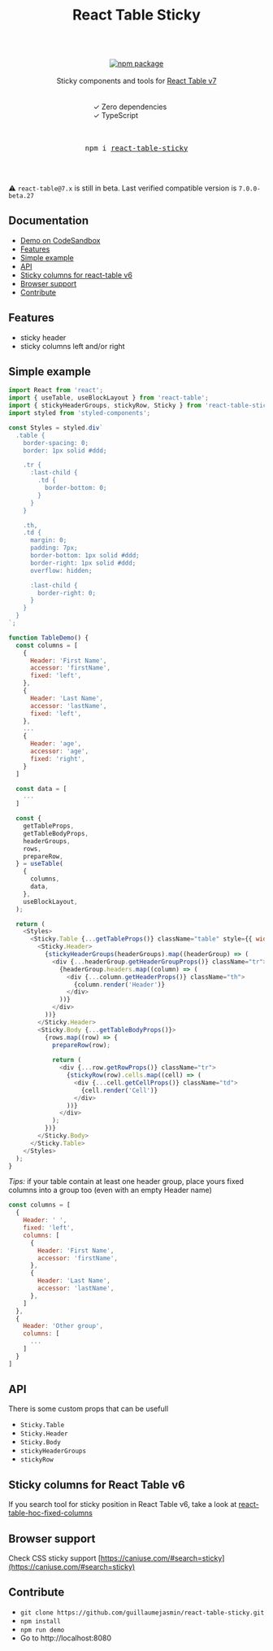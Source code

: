 
<div align="center">
  <h1>
    React Table Sticky
    <br/>
    <br/>
  </h1>
    <br/>
    <a href="https://www.npmjs.com/package/react-table-sticky">
      <img src="https://img.shields.io/npm/v/react-table-sticky.svg" alt="npm package" />
    </a>
    <br/>
    <br/>
    Sticky components and tools for <a href="https://github.com/tannerlinsley/react-table">React Table v7</a>
    <br/>
  <br/>
  <br/>
  <div style="width: 170px; text-align: left">
    <div>✓ Zero dependencies</div>
    <div>✓ TypeScript</div>
  </div>
  <br/>
  <br/>
  <pre>npm i <a href="https://www.npmjs.com/package/react-table-sticky">react-table-sticky</a></pre>
  <br/>
  <br/>
</div>

:warning: `react-table@7.x` is still in beta. Last verified compatible version is `7.0.0-beta.27`

## Documentation

* [Demo on CodeSandbox](https://codesandbox.io/s/sweet-cori-gl81g)
* [Features](#features)
* [Simple example](#simple-example)
* [API](#api)
* [Sticky columns for react-table v6](#sticky-columns-for-react-table-v6)
* [Browser support](#browser-support)
* [Contribute](#contribute)

## Features
* sticky header
* sticky columns left and/or right

## Simple example

```js
import React from 'react';
import { useTable, useBlockLayout } from 'react-table';
import { stickyHeaderGroups, stickyRow, Sticky } from 'react-table-sticky';
import styled from 'styled-components';

const Styles = styled.div`
  .table {
    border-spacing: 0;
    border: 1px solid #ddd;

    .tr {
      :last-child {
        .td {
          border-bottom: 0;
        }
      }
    }

    .th,
    .td {
      margin: 0;
      padding: 7px;
      border-bottom: 1px solid #ddd;
      border-right: 1px solid #ddd;
      overflow: hidden;

      :last-child {
        border-right: 0;
      }
    }
  }
`;

function TableDemo() {
  const columns = [
    {
      Header: 'First Name',
      accessor: 'firstName',
      fixed: 'left',
    },
    {
      Header: 'Last Name',
      accessor: 'lastName',
      fixed: 'left',
    },
    ...
    {
      Header: 'age',
      accessor: 'age',
      fixed: 'right',
    }
  ]

  const data = [
    ...
  ]

  const {
    getTableProps,
    getTableBodyProps,
    headerGroups,
    rows,
    prepareRow,
  } = useTable(
    {
      columns,
      data,
    },
    useBlockLayout,
  );

  return (
    <Styles>
      <Sticky.Table {...getTableProps()} className="table" style={{ width: 800, height: 400 }}>
        <Sticky.Header>
          {stickyHeaderGroups(headerGroups).map((headerGroup) => (
            <div {...headerGroup.getHeaderGroupProps()} className="tr">
              {headerGroup.headers.map((column) => (
                <div {...column.getHeaderProps()} className="th">
                  {column.render('Header')}
                </div>
              ))}
            </div>
          ))}
        </Sticky.Header>
        <Sticky.Body {...getTableBodyProps()}>
          {rows.map((row) => {
            prepareRow(row);
            
            return (
              <div {...row.getRowProps()} className="tr">
                {stickyRow(row).cells.map((cell) => (
                  <div {...cell.getCellProps()} className="td">
                    {cell.render('Cell')}
                  </div>
                ))}
              </div>
            );
          })}
        </Sticky.Body>
      </Sticky.Table>
    </Styles>
  );
}

```

*Tips:* if your table contain at least one header group, place yours fixed columns into a group too (even with an empty Header name)

```js
const columns = [
  {
    Header: ' ',
    fixed: 'left',
    columns: [
      {
        Header: 'First Name',
        accessor: 'firstName',
      },
      {
        Header: 'Last Name',
        accessor: 'lastName',
      },
    ]
  },
  {
    Header: 'Other group',
    columns: [
      ...
    ]
  }
]
```
  
## API

There is some custom props that can be usefull

* `Sticky.Table`
* `Sticky.Header`
* `Sticky.Body`
* `stickyHeaderGroups`
* `stickyRow`

## Sticky columns for React Table v6
If you search tool for sticky position in React Table v6, take a look at [react-table-hoc-fixed-columns](https://github.com/GuillaumeJasmin/react-table-hoc-fixed-columns)

## Browser support

Check CSS sticky support [https://caniuse.com/#search=sticky](https://caniuse.com/#search=sticky)

## Contribute

* `git clone https://github.com/guillaumejasmin/react-table-sticky.git`
* `npm install`
* `npm run demo`
* Go to http://localhost:8080
